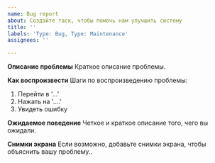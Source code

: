 ```yaml
---
name: Bug report
about: Создайте таск, чтобы помочь нам улучшить систему
title: ''
labels: 'Type: Bug, Type: Maintenance'
assignees: ''

---
```


**Описание проблемы**
Краткое описание проблемы.

**Как воспроизвести**
Шаги по воспроизведению проблемы:
1. Перейти в '...'
2. Нажать на '....'
4. Увидеть ошибку

**Ожидаемое поведение**
Четкое и краткое описание того, чего вы ожидали.

**Снимки экрана**
Если возможно, добавьте снимки экрана, чтобы объяснить вашу проблему..
